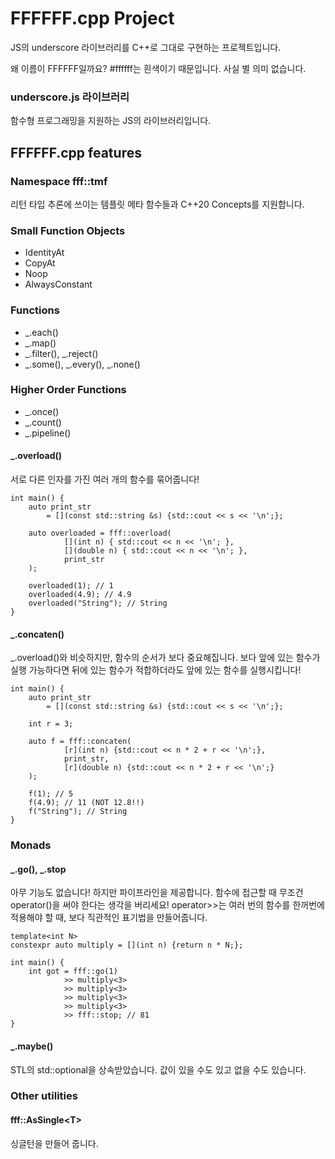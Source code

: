 # FFFFFF.cpp Project

JS의 underscore 라이브러리를 C++로 그대로 구현하는 프로젝트입니다.

왜 이름이 FFFFFF일까요? #ffffff는 흰색이기 때문입니다. 사실 별 의미 없습니다.

### underscore.js 라이브러리

함수형 프로그래밍을 지원하는 JS의 라이브러리입니다. 

## FFFFFF.cpp features

### Namespace fff::tmf

리턴 타입 추론에 쓰이는 템플릿 메타 함수들과 C++20 Concepts를 지원합니다.

### Small Function Objects

* IdentityAt
* CopyAt
* Noop
* AlwaysConstant

### Functions

* _.each()
* _.map()
* _.filter(), _.reject()
* _.some(), _.every(), _.none()

### Higher Order Functions

* _.once()
* _.count()
* _.pipeline()

#### _.overload()

 서로 다른 인자를 가진 여러 개의 함수를 묶어줍니다!

```
int main() {
    auto print_str 
        = [](const std::string &s) {std::cout << s << '\n';};
    
    auto overloaded = fff::overload(
            [](int n) { std::cout << n << '\n'; },
            [](double n) { std::cout << n << '\n'; },
            print_str
    );
    
    overloaded(1); // 1
    overloaded(4.9); // 4.9
    overloaded("String"); // String
}
```

#### _.concaten()

 _.overload()와 비슷하지만, 함수의 순서가 보다 중요해집니다. 보다 앞에 있는 함수가 실행 가능하다면 뒤에 있는 함수가 적합하더라도 앞에 있는 함수를 실행시킵니다!

```
int main() {
    auto print_str 
        = [](const std::string &s) {std::cout << s << '\n';};
    
    int r = 3;
    
    auto f = fff::concaten(
            [r](int n) {std::cout << n * 2 + r << '\n';},
            print_str,
            [r](double n) {std::cout << n * 2 + r << '\n';}
    );
    
    f(1); // 5
    f(4.9); // 11 (NOT 12.8!!)
    f("String"); // String
}
```

### Monads

#### _.go(), _.stop

 아무 기능도 없습니다! 하지만 파이프라인을 제공합니다. 함수에 접근할 때 무조건 operator()을 써야 한다는 생각을 버리세요! operator>>는 여러 번의 함수를 한꺼번에 적용해야 할 때, 보다 직관적인 표기법을 만들어줍니다.

```
template<int N>
constexpr auto multiply = [](int n) {return n * N;};

int main() {
    int got = fff::go(1) 
            >> multiply<3> 
            >> multiply<3>
            >> multiply<3> 
            >> multiply<3> 
            >> fff::stop; // 81
}
```

#### _.maybe()

STL의 std::optional을 상속받았습니다. 값이 있을 수도 있고 없을 수도 있습니다.

### Other utilities

#### fff::AsSingle\<T\>

싱글턴을 만들어 줍니다.